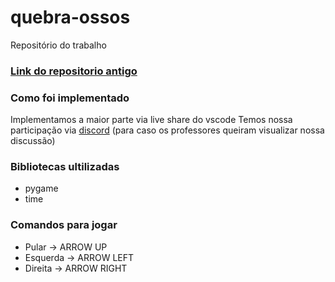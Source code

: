 # quebra-ossos
Repositório do trabalho
### [Link do repositorio antigo](https://github.com/anthongretter/quebra-ossos)

### Como foi implementado
Implementamos a maior parte via live share do vscode
Temos nossa participação via [discord](https://discord.gg/WZ3G9PAzRp) (para caso os professores queiram visualizar nossa discussão)

### Bibliotecas ultilizadas
* pygame
* time

### Comandos para jogar
* Pular    -> ARROW UP
* Esquerda -> ARROW LEFT
* Direita  -> ARROW RIGHT

